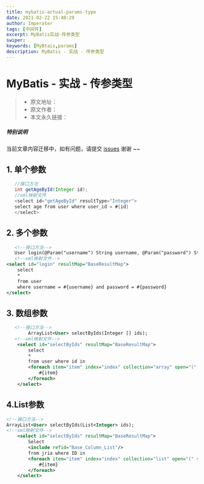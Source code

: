 ```yaml
---
title: mybatis-actual-params-type
date: 2021-02-22 15:48:29
author: Imperater
tags: [中间件]
excerpt: MyBatis实战-传参类型
swiper:
keywords: [MyBtais,params]
description: MyBatis - 实战 - 传参类型
---
```


# MyBatis - 实战 - 传参类型

> * 原文地址：[]()
> * 原文作者：[]()
> * 本文永久链接：[]()

##### **特别说明**

当前文章内容迁移中，如有问题，请提交 [issues](https://github.com/Starrier/starrier.github.io/issues) 谢谢 ~~


## 1. 单个参数

```java
   //接口方法
   int getAgeById(Integer id);
   //xml映射文件
   <select id="getAgeById" resultType="Integer">
   select age from user where user_id = #{id}
   </select>

```


## 2. 多个参数

```xml
   <!--接口方法-->
   User login(@Param("username") String username, @Param("password") String password);
   <!--xml映射文件-->
<select id="login" resultMap="BaseResultMap">
    select
    *
    from user
    where username = #{username} and password = #{password}
</select>
```


## 3. 数组参数

```xml
   <!--接口方法-->
        ArrayList<User> selectByIds(Integer [] ids);
   <!--xml映射文件-->
    <select id="selectByIds" resultMap="BaseResultMap">
        select
        *
        from user where id in
        <foreach item="item" index="index" collection="array" open="(" separator="," close=")">
            #{item}
        </foreach>
    </select>
```

## 4.List参数

```xml
<!--接口方法-->
ArrayList<User> selectByIds(List<Integer> ids);
<!--xml映射文件-->
    <select id="selectByIds" resultMap="BaseResultMap">
        Select
        <include refid="Base_Column_List"/>
        from jria where ID in
        <foreach item="item" index="index" collection="list" open="(" separator="," close=")">
            #{item}
        </foreach>
    </select>
```

